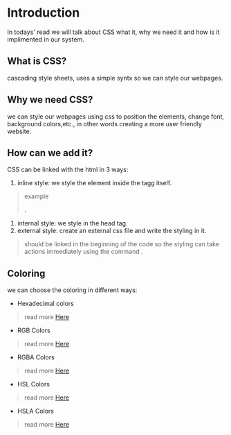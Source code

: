 # Introduction 
In todays' read we will talk about CSS what it, why we need it and how is it implimented in our system.

## What is CSS?
cascading style sheets, uses a simple syntx so we can style our webpages.

## Why we need CSS?
we can style our webpages using css to position the elements, change font, background colors,etc., in other words creating a more user friendly website.

## How can we add it?
CSS can be linked with the html in 3 ways:

1.  inline style: we style the element inside the tagg itself.
> example <p style="color:black"> .

1. internal style: we style in the head tag.
1. external style: create an external css file and write the styling in it.
>should be linked in the beginning of the code so the styling can take actions immediately using the command <link rel="stylesheet" href="style.css">.

## Coloring 
we can choose the coloring in different ways:

* Hexadecimal colors
> read more [Here](https://www.w3schools.com/colors/colors_hexadecimal.asp)
* RGB Colors
> read more [Here](https://www.w3schools.com/colors/colors_rgb.asp)
* RGBA Colors
> read more [Here](https://www.w3schools.com/css/css_colors_rgb.asp)
* HSL Colors
> read more [Here](https://www.w3schools.com/colors/colors_hsl.asp)
* HSLA Colors
> read more [Here](https://www.w3schools.com/cssref/func_hsla.asp)
